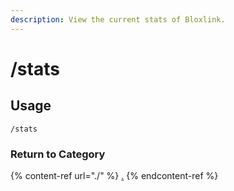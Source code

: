 ```yaml
---
description: View the current stats of Bloxlink.
---
```


# /stats

## Usage

```
/stats
```

### Return to Category

{% content-ref url="./" %}
[.](./)
{% endcontent-ref %}
